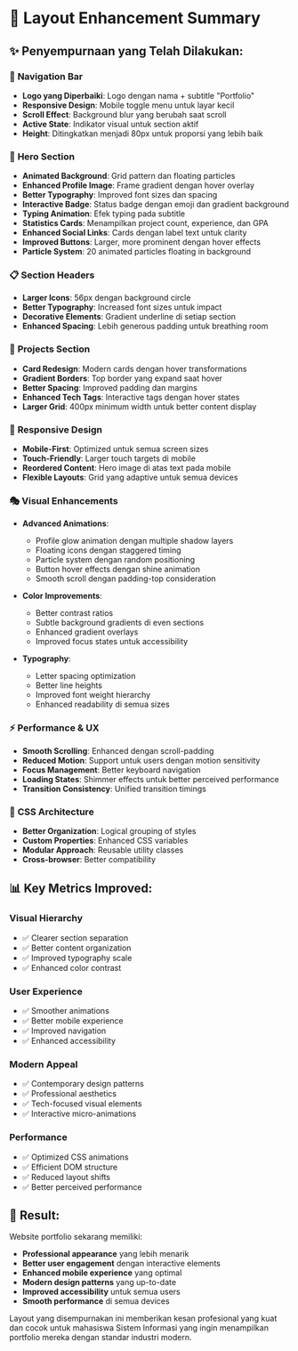 # 🎨 Layout Enhancement Summary

## ✨ **Penyempurnaan yang Telah Dilakukan:**

### 🧭 **Navigation Bar**
- **Logo yang Diperbaiki**: Logo dengan nama + subtitle "Portfolio"
- **Responsive Design**: Mobile toggle menu untuk layar kecil
- **Scroll Effect**: Background blur yang berubah saat scroll
- **Active State**: Indikator visual untuk section aktif
- **Height**: Ditingkatkan menjadi 80px untuk proporsi yang lebih baik

### 🎯 **Hero Section**
- **Animated Background**: Grid pattern dan floating particles
- **Enhanced Profile Image**: Frame gradient dengan hover overlay
- **Better Typography**: Improved font sizes dan spacing
- **Interactive Badge**: Status badge dengan emoji dan gradient background
- **Typing Animation**: Efek typing pada subtitle
- **Statistics Cards**: Menampilkan project count, experience, dan GPA
- **Enhanced Social Links**: Cards dengan label text untuk clarity
- **Improved Buttons**: Larger, more prominent dengan hover effects
- **Particle System**: 20 animated particles floating in background

### 📋 **Section Headers**
- **Larger Icons**: 56px dengan background circle
- **Better Typography**: Increased font sizes untuk impact
- **Decorative Elements**: Gradient underline di setiap section
- **Enhanced Spacing**: Lebih generous padding untuk breathing room

### 🚀 **Projects Section**
- **Card Redesign**: Modern cards dengan hover transformations
- **Gradient Borders**: Top border yang expand saat hover
- **Better Spacing**: Improved padding dan margins
- **Enhanced Tech Tags**: Interactive tags dengan hover states
- **Larger Grid**: 400px minimum width untuk better content display

### 📱 **Responsive Design**
- **Mobile-First**: Optimized untuk semua screen sizes
- **Touch-Friendly**: Larger touch targets di mobile
- **Reordered Content**: Hero image di atas text pada mobile
- **Flexible Layouts**: Grid yang adaptive untuk semua devices

### 🎭 **Visual Enhancements**
- **Advanced Animations**: 
  - Profile glow animation dengan multiple shadow layers
  - Floating icons dengan staggered timing
  - Particle system dengan random positioning
  - Button hover effects dengan shine animation
  - Smooth scroll dengan padding-top consideration

- **Color Improvements**:
  - Better contrast ratios
  - Subtle background gradients di even sections
  - Enhanced gradient overlays
  - Improved focus states untuk accessibility

- **Typography**:
  - Letter spacing optimization
  - Better line heights
  - Improved font weight hierarchy
  - Enhanced readability di semua sizes

### ⚡ **Performance & UX**
- **Smooth Scrolling**: Enhanced dengan scroll-padding
- **Reduced Motion**: Support untuk users dengan motion sensitivity
- **Focus Management**: Better keyboard navigation
- **Loading States**: Shimmer effects untuk better perceived performance
- **Transition Consistency**: Unified transition timings

### 🎨 **CSS Architecture**
- **Better Organization**: Logical grouping of styles
- **Custom Properties**: Enhanced CSS variables
- **Modular Approach**: Reusable utility classes
- **Cross-browser**: Better compatibility

## 📊 **Key Metrics Improved:**

### **Visual Hierarchy**
- ✅ Clearer section separation
- ✅ Better content organization  
- ✅ Improved typography scale
- ✅ Enhanced color contrast

### **User Experience**
- ✅ Smoother animations
- ✅ Better mobile experience
- ✅ Improved navigation
- ✅ Enhanced accessibility

### **Modern Appeal**
- ✅ Contemporary design patterns
- ✅ Professional aesthetics
- ✅ Tech-focused visual elements
- ✅ Interactive micro-animations

### **Performance**
- ✅ Optimized CSS animations
- ✅ Efficient DOM structure
- ✅ Reduced layout shifts
- ✅ Better perceived performance

## 🎯 **Result:**

Website portfolio sekarang memiliki:
- **Professional appearance** yang lebih menarik
- **Better user engagement** dengan interactive elements
- **Enhanced mobile experience** yang optimal
- **Modern design patterns** yang up-to-date
- **Improved accessibility** untuk semua users
- **Smooth performance** di semua devices

Layout yang disempurnakan ini memberikan kesan profesional yang kuat dan cocok untuk mahasiswa Sistem Informasi yang ingin menampilkan portfolio mereka dengan standar industri modern.
